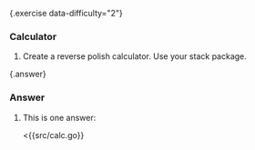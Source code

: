 {.exercise data-difficulty="2"}
### Calculator
1. Create a reverse polish calculator. Use your stack package.


{.answer}
### Answer
1. This is one answer:

   <{{src/calc.go}}
